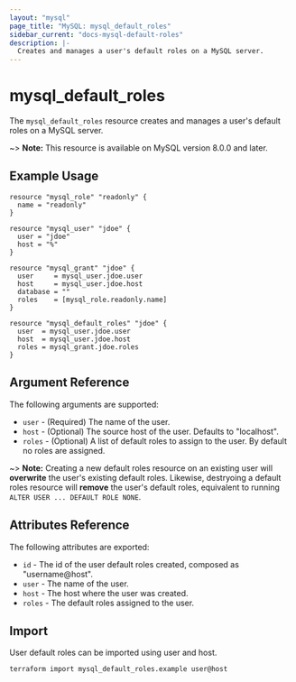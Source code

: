 ```yaml
---
layout: "mysql"
page_title: "MySQL: mysql_default_roles"
sidebar_current: "docs-mysql-default-roles"
description: |-
  Creates and manages a user's default roles on a MySQL server.
---
```


# mysql\_default_roles

The ``mysql_default_roles`` resource creates and manages a user's default roles on a MySQL server.

~> **Note:** This resource is available on MySQL version 8.0.0 and later.

## Example Usage

```hcl
resource "mysql_role" "readonly" {
  name = "readonly"
}

resource "mysql_user" "jdoe" {
  user = "jdoe"
  host = "%"
}

resource "mysql_grant" "jdoe" {
  user     = mysql_user.jdoe.user
  host     = mysql_user.jdoe.host
  database = ""
  roles    = [mysql_role.readonly.name]
}

resource "mysql_default_roles" "jdoe" {
  user  = mysql_user.jdoe.user
  host  = mysql_user.jdoe.host
  roles = mysql_grant.jdoe.roles
}
```

## Argument Reference

The following arguments are supported:

* `user` - (Required) The name of the user.
* `host` - (Optional) The source host of the user. Defaults to "localhost".
* `roles` - (Optional) A list of default roles to assign to the user. By default no roles are assigned.

~> **Note:** Creating a new default roles resource on an existing user will **overwrite** the user's existing default roles. Likewise, destryoing a default roles resource will **remove** the user's default roles, equivalent to running `ALTER USER ... DEFAULT ROLE NONE`.

## Attributes Reference

The following attributes are exported:

* `id` - The id of the user default roles created, composed as "username@host".
* `user` - The name of the user.
* `host` - The host where the user was created.
* `roles` - The default roles assigned to the user.

## Import

User default roles can be imported using user and host.

```shell
terraform import mysql_default_roles.example user@host
```
